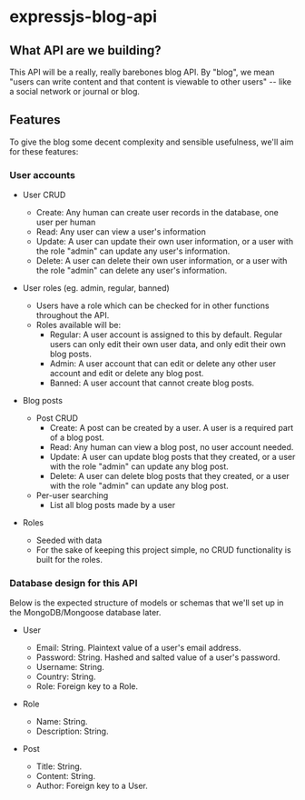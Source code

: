 # expressjs-blog-api

## What API are we building?

This API will be a really, really barebones blog API. By "blog", we mean "users can write content and that content is viewable to other users" -- like a social network or journal or blog.

## Features

To give the blog some decent complexity and sensible usefulness, we'll aim for these features:

### User accounts

- User CRUD
  - Create: Any human can create user records in the database, one user per human
  - Read: Any user can view a user's information
  - Update: A user can update their own user information, or a user with the role "admin" can update any user's information.
  - Delete: A user can delete their own user information, or a user with the role "admin" can delete any user's information.

- User roles (eg. admin, regular, banned)
  - Users have a role which can be checked for in other functions throughout the API.
  - Roles available will be:
    - Regular: A user account is assigned to this by default. Regular users can only edit their own user data, and only edit their own blog posts.
    - Admin: A user account that can edit or delete any other user account and edit or delete any blog post.
    - Banned: A user account that cannot create blog posts.
- Blog posts
  - Post CRUD
    - Create: A post can be created by a user. A user is a required part of a blog post.
    - Read: Any human can view a blog post, no user account needed.
    - Update: A user can update blog posts that they created, or a user with the role "admin" can update any blog post.
    - Delete: A user can delete blog posts that they created, or a user with the role "admin" can update any blog post.
  - Per-user searching
    - List all blog posts made by a user
- Roles
  - Seeded with data
  - For the sake of keeping this project simple, no CRUD functionality is built for the roles.

### Database design for this API

Below is the expected structure of models or schemas that we'll set up in the MongoDB/Mongoose database later.

- User
  - Email: String. Plaintext value of a user's email address.
  - Password: String. Hashed and salted value of a user's password.
  - Username: String.
  - Country: String.
  - Role: Foreign key to a Role.

- Role
  - Name: String.
  - Description: String.

- Post
  - Title: String.
  - Content: String.
  - Author: Foreign key to a User.
  
